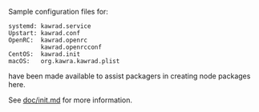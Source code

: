 Sample configuration files for:
```
systemd: kawrad.service
Upstart: kawrad.conf
OpenRC:  kawrad.openrc
         kawrad.openrcconf
CentOS:  kawrad.init
macOS:   org.kawra.kawrad.plist
```
have been made available to assist packagers in creating node packages here.

See [doc/init.md](../../doc/init.md) for more information.
